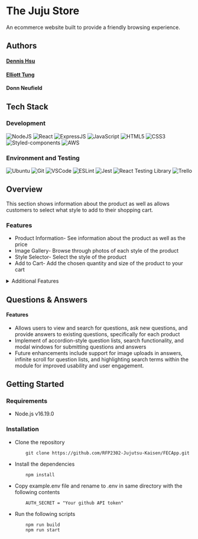 # The Juju Store

An ecommerce website built to provide a friendly browsing experience.

## Authors
#### [Dennis Hsu](https://github.com/denniseh7)
#### [Elliott Tung](https://github.com/elliott234)
#### Donn Neufield

## Tech Stack

### Development
![NodeJS](https://img.shields.io/badge/Node.js-43853D?style=for-the-badge&logo=node.js&logoColor=white)
![React](https://img.shields.io/badge/React-20232A?style=for-the-badge&logo=react&logoColor=61DAFB)
![ExpressJS](https://img.shields.io/badge/Express.js-404D59?style=for-the-badge)
![JavaScript](https://img.shields.io/badge/JavaScript-323330?style=for-the-badge&logo=javascript&logoColor=F7DF1E)
![HTML5](https://img.shields.io/badge/HTML5-E34F26?style=for-the-badge&logo=html5&logoColor=white)
![CSS3](https://img.shields.io/badge/CSS3-1572B6?style=for-the-badge&logo=css3&logoColor=white)
![Styled-components](https://img.shields.io/badge/styled--components-DB7093?style=for-the-badge&logo=styled-components&logoColor=white)
![AWS](https://img.shields.io/badge/Amazon_AWS-232F3E?style=for-the-badge&logo=amazon-aws&logoColor=white)

### Environment and Testing
![Ubuntu](https://img.shields.io/badge/Ubuntu-E95420?style=for-the-badge&logo=ubuntu&logoColor=white)
![Git](https://img.shields.io/badge/GIT-E44C30?style=for-the-badge&logo=git&logoColor=white)
![VSCode](https://img.shields.io/badge/Visual_Studio_Code-0078D4?style=for-the-badge&logo=visual%20studio%20code&logoColor=white)
![ESLint](https://img.shields.io/badge/eslint-3A33D1?style=for-the-badge&logo=eslint&logoColor=white)
![Jest](https://img.shields.io/badge/Jest-323330?style=for-the-badge&logo=Jest&logoColor=white)
![React Testing Library](https://img.shields.io/badge/testing%20library-323330?style=for-the-badge&logo=testing-library&logoColor=red)
![Trello](https://img.shields.io/badge/Trello-0052CC?style=for-the-badge&logo=trello&logoColor=white)

<!--- Dennis: Product Overview --->
## Overview
This section shows information about the product as well as allows customers to select what style to add to their shopping cart.

### Features

* Product Information- See information about the product as well as the price
* Image Gallery- Browse through photos of each style of the product
* Style Selector- Select the style of the product
* Add to Cart- Add the chosen quantity and size of the product to your cart

<details>
<summary>Additional Features</summary>
<br>
  <ul>
    <li>Zoom in to photos of the gallery</li>
    <li>Show products that are on sale</li>
    <li>Share their experience on social media about the product</li>
  </ul>
</details>

<!--- Elliott: Questions and Answers --->
## Questions & Answers
#### Features
- Allows users to view and search for questions, ask new questions, and provide answers to existing questions, specifically for each product
- Implement of accordion-style question lists, search functionality, and modal windows for submitting questions and answers
- Future enhancements include support for image uploads in answers, infinite scroll for question lists, and highlighting search terms within the module for improved usability and user engagement.

## Getting Started

### Requirements
* Node.js v16.19.0

### Installation
* Clone the repository
    ```
        git clone https://github.com/RFP2302-Jujutsu-Kaisen/FECApp.git
    ```
* Install the dependencies
    ```
        npm install
    ```
* Copy example.env file and rename to .env in same directory with the following contents
    ```
        AUTH_SECRET = "Your github API token"
    ```
* Run the following scripts
    ```
        npm run build
        npm run start
    ```
